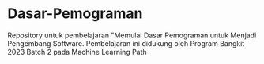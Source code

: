 # Dasar-Pemograman
Repository untuk pembelajaran "Memulai Dasar Pemograman untuk Menjadi Pengembang Software. Pembelajaran ini didukung oleh Program Bangkit 2023 Batch 2 pada Machine Learning Path
